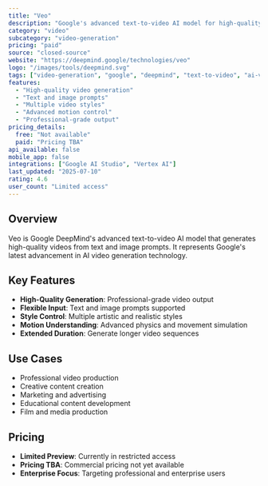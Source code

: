 ```yaml
---
title: "Veo"
description: "Google's advanced text-to-video AI model for high-quality video generation"
category: "video"
subcategory: "video-generation"
pricing: "paid"
source: "closed-source"
website: "https://deepmind.google/technologies/veo"
logo: "/images/tools/deepmind.svg"
tags: ["video-generation", "google", "deepmind", "text-to-video", "ai-video"]
features:
  - "High-quality video generation"
  - "Text and image prompts"
  - "Multiple video styles"
  - "Advanced motion control"
  - "Professional-grade output"
pricing_details:
  free: "Not available"
  paid: "Pricing TBA"
api_available: false
mobile_app: false
integrations: ["Google AI Studio", "Vertex AI"]
last_updated: "2025-07-10"
rating: 4.6
user_count: "Limited access"
---
```


## Overview

Veo is Google DeepMind's advanced text-to-video AI model that generates high-quality videos from text and image prompts. It represents Google's latest advancement in AI video generation technology.

## Key Features

- **High-Quality Generation**: Professional-grade video output
- **Flexible Input**: Text and image prompts supported
- **Style Control**: Multiple artistic and realistic styles
- **Motion Understanding**: Advanced physics and movement simulation
- **Extended Duration**: Generate longer video sequences

## Use Cases

- Professional video production
- Creative content creation
- Marketing and advertising
- Educational content development
- Film and media production

## Pricing

- **Limited Preview**: Currently in restricted access
- **Pricing TBA**: Commercial pricing not yet available
- **Enterprise Focus**: Targeting professional and enterprise users
